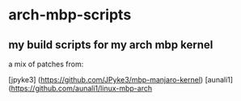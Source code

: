 # arch-mbp-scripts
my build scripts for my arch mbp kernel
-----------------------------------

a mix of patches from:

[jpyke3] (https://github.com/JPyke3/mbp-manjaro-kernel)
[aunali1] (https://github.com/aunali1/linux-mbp-arch
